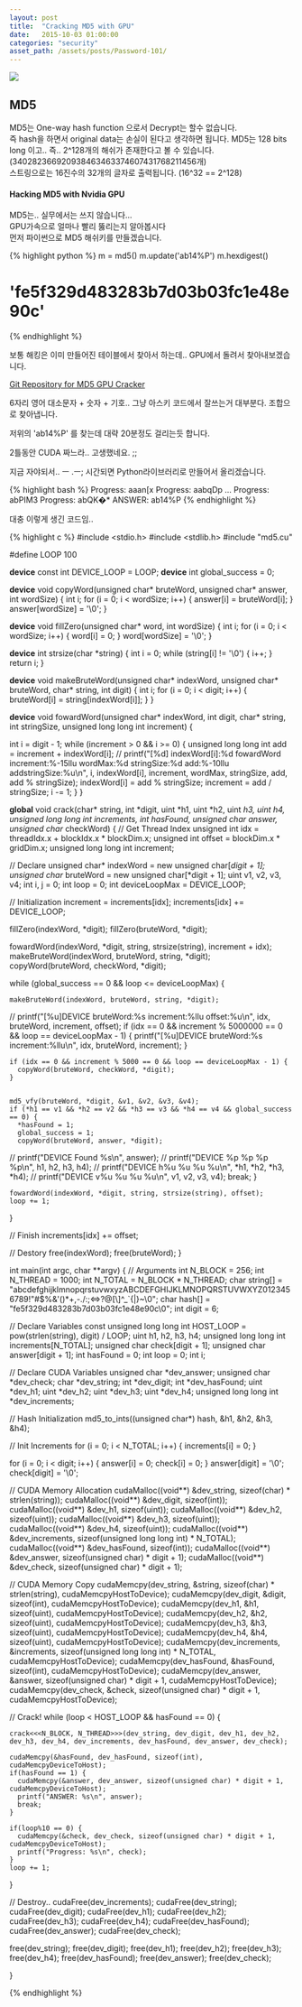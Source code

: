 ```yaml
---
layout: post
title:  "Cracking MD5 with GPU"
date:   2015-10-03 01:00:00
categories: "security"
asset_path: /assets/posts/Password-101/
---
```

<div>
    <img src="{{ page.asset_path }}password.jpg" class="img-responsive img-rounded">
</div>

## MD5

MD5는 One-way hash function 으로서 Decrypt는 할수 없습니다.<br> 
즉 hash을 하면서 original data는 손실이 된다고 생각하면 됩니다.
MD5는 128 bits long 이고.. 즉.. 2^128개의 해쉬가 존재한다고 볼 수 있습니다. (340282366920938463463374607431768211456개)<br>
스트링으로는 16진수의 32개의 글자로 출력됩니다. (16^32 == 2^128) 


#### Hacking MD5 with Nvidia GPU

MD5는.. 실무에서는 쓰지 않습니다... <br>
GPU가속으로 얼마나 빨리 뚫리는지 알아봅시다<br>
먼저 파이썬으로 MD5 해쉬키를 만들겠습니다. 

{% highlight python %}
m = md5()
m.update('ab14%P')
m.hexdigest()
# 'fe5f329d483283b7d03b03fc1e48e90c'
{% endhighlight %}

보통 해킹은 이미 만들어진 테이블에서 찾아서 하는데.. GPU에서 돌려서 찾아내보겠습니다.

[Git Repository for MD5 GPU Cracker][git-gpu-cracker]

6자리 영어 대소문자 + 숫자 + 기호.. 그냥 아스키 코드에서 잘쓰는거 대부분다. 조합으로 찾아냅니다.

저위의 'ab14%P' 를 찾는데 대략 20분정도 걸리는듯 합니다. 

2틀동안 CUDA 짜느라.. 고생했네요. ;;

지금 자야되서.. ㅡ .ㅡ; 시간되면 Python라이브러리로 만들어서 올리겠습니다. 

{% highlight bash %}
Progress: aaan[x
Progress: aabqDp
...
Progress: abPIM3
Progress: abQK�*
ANSWER: ab14%P
{% endhighlight %}


대충 이렇게 생긴 코드임..

{% highlight c %}
#include <stdio.h>
#include <stdlib.h>
#include "md5.cu"

#define LOOP 100

__device__ const int DEVICE_LOOP = LOOP;
__device__ int global_success = 0;

__device__ void copyWord(unsigned char* bruteWord, unsigned char* answer, int wordSize) {
  int i;
  for (i = 0; i < wordSize; i++) {
    answer[i] = bruteWord[i];
  }
  answer[wordSize] = '\0';
}

__device__ void fillZero(unsigned char* word, int wordSize) {
  int i;
  for (i = 0; i < wordSize; i++) {
    word[i] = 0;
  }
  word[wordSize] = '\0';
}

__device__ int strsize(char *string) {
  int i = 0;
  while (string[i] != '\0') {
    i++;
  }
  return i;
}

__device__ void makeBruteWord(unsigned char* indexWord, unsigned char* bruteWord, char* string, int digit) {
  int i;
  for (i = 0; i < digit; i++) {
    bruteWord[i] = string[indexWord[i]];
  }
}

__device__ void fowardWord(unsigned char* indexWord, int digit, char* string, int stringSize,
    unsigned long long int increment) {

  int i = digit - 1;
  while (increment > 0 && i >= 0) {
    unsigned long long int add = increment + indexWord[i];
//    printf("[%d] indexWord[i]:%d fowardWord increment:%-15llu  wordMax:%d  stringSize:%d  add:%-10llu  addstringSize:%u\n", i,  indexWord[i], increment, wordMax, stringSize, add, add % stringSize);
    indexWord[i] = add % stringSize;
    increment = add / stringSize;
    i -= 1;
  }
}

__global__ void crack(char* string, int *digit, uint *h1, uint *h2, uint *h3, uint *h4,
    unsigned long long int* increments, int *hasFound, unsigned char* answer, unsigned char* checkWord) {
  // Get Thread Index
  unsigned int idx = threadIdx.x + blockIdx.x * blockDim.x;
  unsigned int offset = blockDim.x * gridDim.x;
  unsigned long long int increment;

  // Declare
  unsigned char* indexWord = new unsigned char[*digit + 1];
  unsigned char* bruteWord = new unsigned char[*digit + 1];
  uint v1, v2, v3, v4;
  int i, j = 0;
  int loop = 0;
  int deviceLoopMax = DEVICE_LOOP;

  // Initialization
  increment = increments[idx];
  increments[idx] += DEVICE_LOOP;

  fillZero(indexWord, *digit);
  fillZero(bruteWord, *digit);

  fowardWord(indexWord, *digit, string, strsize(string), increment + idx);
  makeBruteWord(indexWord, bruteWord, string, *digit);
  copyWord(bruteWord, checkWord, *digit);

  while (global_success == 0 && loop <= deviceLoopMax) {

    makeBruteWord(indexWord, bruteWord, string, *digit);
//    printf("[%u]DEVICE bruteWord:%s increment:%llu offset:%u\n", idx, bruteWord, increment, offset);
    if (idx == 0 && increment % 5000000 == 0 && loop == deviceLoopMax - 1) {
      printf("[%u]DEVICE bruteWord:%s increment:%llu\n", idx, bruteWord, increment);
    }

    if (idx == 0 && increment % 5000 == 0 && loop == deviceLoopMax - 1) {
      copyWord(bruteWord, checkWord, *digit);
    }


    md5_vfy(bruteWord, *digit, &v1, &v2, &v3, &v4);
    if (*h1 == v1 && *h2 == v2 && *h3 == v3 && *h4 == v4 && global_success == 0) {
      *hasFound = 1;
      global_success = 1;
      copyWord(bruteWord, answer, *digit);
//      printf("DEVICE Found %s\n", answer);
//      printf("DEVICE %p %p %p %p\n", h1, h2, h3, h4);
//      printf("DEVICE h%u %u %u %u\n", *h1, *h2, *h3, *h4);
//      printf("DEVICE v%u %u %u %u\n", v1, v2, v3, v4);
      break;
    }

    fowardWord(indexWord, *digit, string, strsize(string), offset);
    loop += 1;
  }

  // Finish
  increments[idx] += offset;

  // Destory
  free(indexWord);
  free(bruteWord);
}

int main(int argc, char **argv) {
  // Arguments
  int N_BLOCK = 256;
  int N_THREAD = 1000;
  int N_TOTAL = N_BLOCK * N_THREAD;
  char string[] =
      "abcdefghijklmnopqrstuvwxyzABCDEFGHIJKLMNOPQRSTUVWXYZ0123456789!\"#$%&\'()*+,-./:;<=>?@[\\]^_`{|}~\0";
  char hash[] = "fe5f329d483283b7d03b03fc1e48e90c\0";
  int digit = 6;

  // Declare Variables
  const unsigned long long int HOST_LOOP = pow(strlen(string), digit) / LOOP;
  uint h1, h2, h3, h4;
  unsigned long long int increments[N_TOTAL];
  unsigned char check[digit + 1];
  unsigned char answer[digit + 1];
  int hasFound = 0;
  int loop = 0;
  int i;

  // Declare CUDA Variables
  unsigned char *dev_answer;
  unsigned char *dev_check;
  char *dev_string;
  int *dev_digit;
  int *dev_hasFound;
  uint *dev_h1;
  uint *dev_h2;
  uint *dev_h3;
  uint *dev_h4;
  unsigned long long int *dev_increments;

  // Hash Initialization
  md5_to_ints((unsigned char*) hash, &h1, &h2, &h3, &h4);

  // Init Increments
  for (i = 0; i < N_TOTAL; i++) {
    increments[i] = 0;
  }

  for (i = 0; i < digit; i++) {
    answer[i] = 0;
    check[i] = 0;
  }
  answer[digit] = '\0';
  check[digit] = '\0';

  // CUDA Memory Allocation
  cudaMalloc((void**) &dev_string, sizeof(char) * strlen(string));
  cudaMalloc((void**) &dev_digit, sizeof(int));
  cudaMalloc((void**) &dev_h1, sizeof(uint));
  cudaMalloc((void**) &dev_h2, sizeof(uint));
  cudaMalloc((void**) &dev_h3, sizeof(uint));
  cudaMalloc((void**) &dev_h4, sizeof(uint));
  cudaMalloc((void**) &dev_increments, sizeof(unsigned long long int) * N_TOTAL);
  cudaMalloc((void**) &dev_hasFound, sizeof(int));
  cudaMalloc((void**) &dev_answer, sizeof(unsigned char) * digit + 1);
  cudaMalloc((void**) &dev_check, sizeof(unsigned char) * digit + 1);

  // CUDA Memory Copy
  cudaMemcpy(dev_string, &string, sizeof(char) * strlen(string), cudaMemcpyHostToDevice);
  cudaMemcpy(dev_digit, &digit, sizeof(int), cudaMemcpyHostToDevice);
  cudaMemcpy(dev_h1, &h1, sizeof(uint), cudaMemcpyHostToDevice);
  cudaMemcpy(dev_h2, &h2, sizeof(uint), cudaMemcpyHostToDevice);
  cudaMemcpy(dev_h3, &h3, sizeof(uint), cudaMemcpyHostToDevice);
  cudaMemcpy(dev_h4, &h4, sizeof(uint), cudaMemcpyHostToDevice);
  cudaMemcpy(dev_increments, &increments, sizeof(unsigned long long int) * N_TOTAL, cudaMemcpyHostToDevice);
  cudaMemcpy(dev_hasFound, &hasFound, sizeof(int), cudaMemcpyHostToDevice);
  cudaMemcpy(dev_answer, &answer, sizeof(unsigned char) * digit + 1, cudaMemcpyHostToDevice);
  cudaMemcpy(dev_check, &check, sizeof(unsigned char) * digit + 1, cudaMemcpyHostToDevice);

  // Crack!
  while (loop < HOST_LOOP && hasFound == 0) {

    crack<<<N_BLOCK, N_THREAD>>>(dev_string, dev_digit, dev_h1, dev_h2, dev_h3, dev_h4, dev_increments, dev_hasFound, dev_answer, dev_check);

    cudaMemcpy(&hasFound, dev_hasFound, sizeof(int), cudaMemcpyDeviceToHost);
    if(hasFound == 1) {
      cudaMemcpy(&answer, dev_answer, sizeof(unsigned char) * digit + 1, cudaMemcpyDeviceToHost);
      printf("ANSWER: %s\n", answer);
      break;
    }

    if(loop%10 == 0) {
      cudaMemcpy(&check, dev_check, sizeof(unsigned char) * digit + 1, cudaMemcpyDeviceToHost);
      printf("Progress: %s\n", check);
    }
    loop += 1;
  }

  // Destroy..
  cudaFree(dev_increments);
  cudaFree(dev_string);
  cudaFree(dev_digit);
  cudaFree(dev_h1);
  cudaFree(dev_h2);
  cudaFree(dev_h3);
  cudaFree(dev_h4);
  cudaFree(dev_hasFound);
  cudaFree(dev_answer);
  cudaFree(dev_check);

  free(dev_string);
  free(dev_digit);
  free(dev_h1);
  free(dev_h2);
  free(dev_h3);
  free(dev_h4);
  free(dev_hasFound);
  free(dev_answer);
  free(dev_check);

}

{% endhighlight %}



[git-gpu-cracker]: https://github.com/AndersonJo/MD5-GPU-Cracker